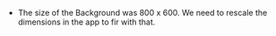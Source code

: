 -	The size of the Background was 800 x 600. We need to rescale the dimensions in the app to fir with that.
